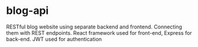 # blog-api
RESTful blog website using separate backend and frontend. Connecting them with REST endpoints. React framework used for front-end, Express for back-end. JWT used for authentication
